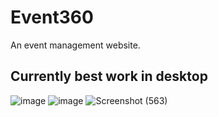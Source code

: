 # Event360
An event management website.
## Currently best work in desktop
![image](https://github.com/PrasanthPradeep/Event360/assets/78849206/467e776d-61c0-4dd4-a9c0-17c90d464133)
![image](https://github.com/PrasanthPradeep/Event360/assets/78849206/da3cd7f2-7fbf-4695-8f57-ea725881f5b3)
![Screenshot (563)](https://github.com/PrasanthPradeep/Event360/assets/78849206/ec480227-e8d0-4306-ba0a-60a801376795)
